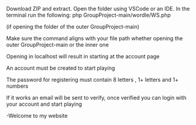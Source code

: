 Download ZIP and extract.
  Open the folder using VSCode or an IDE.
  In the terminal run the following:
  php GroupProject-main/wordle/WS.php

  (if opening the folder of the outer GroupProject-main)

  Make sure the command aligns with your file path whether opening the outer GroupProject-main or the inner one

  Opening in localhost will result in starting at the account page

  An account must be created to start playing

  The password for registering must contain 8 letters , 1+ letters and 1+ numbers

  If it works an email will be sent to verify, once verified you can login with your account and start playing

-Welcome to my website
